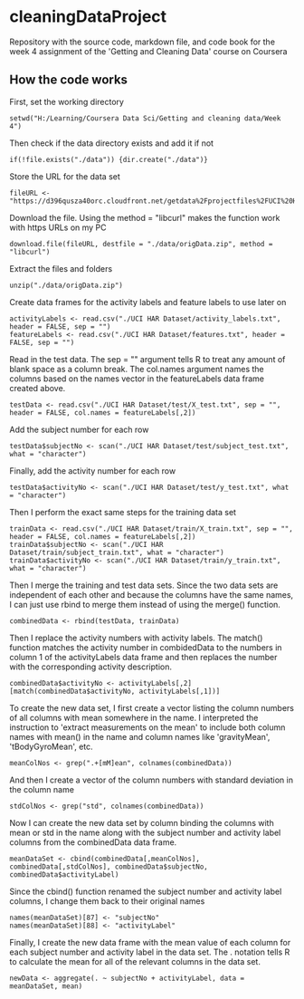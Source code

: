 # cleaningDataProject
Repository with the source code, markdown file, and code book for the week 4 assignment of the 'Getting and Cleaning Data' course on Coursera

## How the code works

First, set the working directory

    setwd("H:/Learning/Coursera Data Sci/Getting and cleaning data/Week 4")

Then check if the data directory exists and add it if not

    if(!file.exists("./data")) {dir.create("./data")} 

Store the URL for the data set

    fileURL <- "https://d396qusza40orc.cloudfront.net/getdata%2Fprojectfiles%2FUCI%20HAR%20Dataset.zip" 

Download the file. Using the method = "libcurl" makes the function work with https URLs on my PC
    
    download.file(fileURL, destfile = "./data/origData.zip", method = "libcurl") 

Extract the files and folders
    
    unzip("./data/origData.zip") 

Create data frames for the activity labels and feature labels to use later on
    
    activityLabels <- read.csv("./UCI HAR Dataset/activity_labels.txt", header = FALSE, sep = "")
    featureLabels <- read.csv("./UCI HAR Dataset/features.txt", header = FALSE, sep = "")

Read in the test data. The sep = "" argument tells R to treat any amount of blank space as a column break. The col.names argument names the columns based on the names vector in the featureLabels data frame created above.
    
    testData <- read.csv("./UCI HAR Dataset/test/X_test.txt", sep = "", header = FALSE, col.names = featureLabels[,2]) 

Add the subject number for each row
  
    testData$subjectNo <- scan("./UCI HAR Dataset/test/subject_test.txt", what = "character") 

Finally, add the activity number for each row

    testData$activityNo <- scan("./UCI HAR Dataset/test/y_test.txt", what = "character")

Then I perform the exact same steps for the training data set
    
    trainData <- read.csv("./UCI HAR Dataset/train/X_train.txt", sep = "", header = FALSE, col.names = featureLabels[,2]) 
    trainData$subjectNo <- scan("./UCI HAR Dataset/train/subject_train.txt", what = "character")
    trainData$activityNo <- scan("./UCI HAR Dataset/train/y_train.txt", what = "character")

Then I merge the training and test data sets. Since the two data sets are independent of each other and because the columns have the same names, I can just use rbind to merge them instead of using the merge() function.
    
    combinedData <- rbind(testData, trainData) 

Then I replace the activity numbers with activity labels. The match() function matches the activity number in combidedData to the numbers in column 1 of the activityLabels data frame and then replaces the number with the corresponding activity description.
    
    combinedData$activityNo <- activityLabels[,2][match(combinedData$activityNo, activityLabels[,1])]

To create the new data set, I first create a vector listing the column numbers of all columns with mean somewhere in the name. I interpreted the instruction to 'extract measurements on the mean' to include both column names with mean() in the name and column names like 'gravityMean', 'tBodyGyroMean', etc.
    
    meanColNos <- grep(".+[mM]ean", colnames(combinedData)) 

And then I create a vector of the column numbers with standard deviation in the column name

    stdColNos <- grep("std", colnames(combinedData)) 

Now I can create the new data set by column binding the columns with mean or std in the name along with the subject number and activity label columns from the combinedData data frame.

    meanDataSet <- cbind(combinedData[,meanColNos], combinedData[,stdColNos], combinedData$subjectNo, combinedData$activityLabel) 

Since the cbind() function renamed the subject number and activity label columns, I change them back to their original names

    names(meanDataSet)[87] <- "subjectNo" 
    names(meanDataSet)[88] <- "activityLabel" 

Finally, I create the new data frame with the mean value of each column for each subject number and activity label in the data set. The . notation tells R to calculate the mean for all of the relevant columns in the data set. 

    newData <- aggregate(. ~ subjectNo + activityLabel, data = meanDataSet, mean) 
